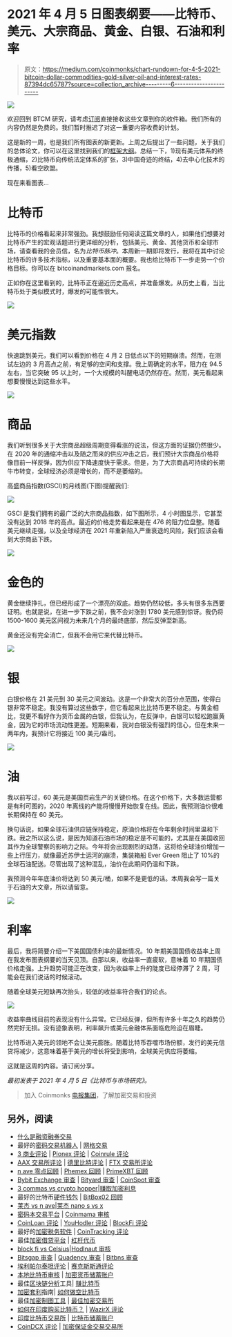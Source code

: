 # 2021 年 4 月 5 日图表纲要——比特币、美元、大宗商品、黄金、白银、石油和利率

> 原文：<https://medium.com/coinmonks/chart-rundown-for-4-5-2021-bitcoin-dollar-commodities-gold-silver-oil-and-interest-rates-87394dc65787?source=collection_archive---------6----------------------->

![](img/f17e157d8be7eeb3c4333d4124ffe103.png)

欢迎回到 BTCM 研究，请考虑[订阅](https://btcm.co/subscribe/)直接接收这些文章到你的收件箱。我们所有的内容仍然是免费的。我们暂时推迟了对这一重要内容收费的计划。

这是新的一周，也是我们所有图表的新更新。上周之后提出了一些问题，关于我们的总体论文，你可以在这里找到我们的[框架大纲](https://btcm.co/thesis-framework/)。总结一下，1)现有美元体系的终极通缩，2)比特币向传统法定体系的扩张，3)中国奇迹的终结，4)去中心化技术的传播，5)看空欧盟。

现在来看图表…

# 比特币

比特币的价格看起来非常强劲。我想鼓励任何阅读这篇文章的人，如果他们想要对比特币产生的宏观话题进行更详细的分析，包括美元、黄金、其他货币和全球市场，请查看我的会员信，名为*比特币脉冲*。本周新一期即将发行，我将在其中讨论比特币的许多技术指标，以及重要基本面的概要。我也给比特币下一步走势一个价格目标。你可以在 bitcoinandmarkets.com 报名。

正如你在这里看到的，比特币正在逼近历史高点，并准备爆发。从历史上看，当比特币处于类似模式时，爆发的可能性很大。

![](img/331d9a5e818deff4a091812e6f4f8be0.png)

# 美元指数

快速跳到美元，我们可以看到价格在 4 月 2 日低点以下的短期崩溃。然而，在测试左边的 3 月高点之前，有足够的空间和支撑。我上周确定的水平，阻力在 94.5 左右，当它突破 95 以上时，一个大规模的叫醒电话仍然存在。然而，美元看起来想要慢慢达到这些水平。

![](img/13242fdfe7ed30eec43d8af9fc4ca095.png)

# 商品

我们听到很多关于大宗商品超级周期变得看涨的说法，但这方面的证据仍然很少。在 2020 年的通缩冲击以及随之而来的供应冲击之后，我们预计大宗商品价格将像目前一样反弹，因为供应下降速度快于需求。但是，为了大宗商品可持续的长期牛市转变，全球经济必须是增长的，而不是萎缩的。

高盛商品指数(GSCI)的月线图(下图)提醒我们:

![](img/3e41f1b3c5b963172ef50424a07dd9a3.png)

GSCI 是我们拥有的最广泛的大宗商品指数，如下图所示，4 小时图显示，它甚至没有达到 2018 年的高点。最近的价格走势看起来是在 476 的阻力位盘整。随着美元继续走强，以及全球经济在 2021 年重新陷入严重衰退的风险，我们应该会看到大宗商品下跌。

![](img/2e0e470bed80412f50dfea74e8be40bd.png)

# 金色的

黄金继续挣扎，但已经形成了一个漂亮的双底。趋势仍然较低，多头有很多东西要证明。也就是说，在进一步下跌之前，我不会对涨到 1780 美元感到惊讶。我仍将 1500-1600 美元区间视为未来几个月的最终底部，然后反弹至新高。

黄金还没有完全消亡，但我不会用它来代替比特币。

![](img/3719bd0178f68447451ec380cd9f6620.png)

# 银

白银价格在 21 美元到 30 美元之间波动。这是一个非常大的百分点范围，使得白银非常不稳定。我没有算过这些数字，但它看起来比比特币更不稳定。与黄金相比，我更不看好作为货币金属的白银，但我认为，在反弹中，白银可以轻松跑赢黄金，因为它的市场流动性更差。短期来看，我对白银没有强烈的信心，但在未来一两年内，我预计它将接近 100 美元/盎司。

![](img/92069bc3a0d2666d274f303adb627c1e.png)

# 油

我以前写过，60 美元是美国页岩生产的关键价格。在这个价格下，大多数运营都是有利可图的，2020 年离线的产能将慢慢开始恢复在线。因此，我预测油价很难长期保持在 60 美元。

换句话说，如果全球石油供应链保持稳定，原油价格将在今年剩余时间里温和下跌。我之所以这么说，是因为知道石油市场的稳定是不可能的，尤其是在美国收回其作为全球警察的影响力之际。今年将会出现剧烈的动荡，这将给全球油价增加一些上行压力，就像最近苏伊士运河的崩溃，集装箱船 Ever Green 阻止了 10%的全球石油配送。尽管出现了这种混乱，油价在此期间仍温和下跌。

我预测今年年底油价将达到 50 美元/桶，如果不是更低的话。本周我会写一篇关于石油的大文章，所以请留意。

![](img/a237829f830a1db3ba18d37c36a73a87.png)

# 利率

最后，我将简要介绍一下美国国债利率的最新情况。10 年期美国国债收益率上周在我发布图表纲要的当天见顶。自那以来，收益率一直疲软，意味着 10 年期国债价格走强。上升趋势可能正在改变，因为收益率上升的陡度已经停滞了 2 周，可能会在我们说话的时候滚动。

随着全球美元短缺再次抬头，较低的收益率符合我们的论点。

![](img/3edfada98dcdcf259da426fad4a743fe.png)

收益率曲线目前的表现没有什么异常。它已经反弹，但所有许多十年之久的趋势仍然完好无损。没有迹象表明，利率飙升或美元金融体系面临危险迫在眉睫。

比特币进入美元的领地不会让美元膨胀。随着比特币吞噬市场份额，发行的美元信贷将减少，这意味着基于美元的增长将受到影响，全球美元供应将萎缩。

这就是这周的内容。请订阅分享。

*最初发表于 2021 年 4 月 5 日《比特币与市场研究》。*

> 加入 Coinmonks [电报集团](https://t.me/joinchat/Trz8jaxd6xEsBI4p)，了解加密交易和投资

## 另外，阅读

*   [什么是融资融券交易](https://blog.coincodecap.com/margin-trading)
*   最好的[密码交易机器人](/coinmonks/crypto-trading-bot-c2ffce8acb2a) | [网格交易](https://blog.coincodecap.com/grid-trading)
*   [3 商业评论](/coinmonks/3commas-review-an-excellent-crypto-trading-bot-2020-1313a58bec92) | [Pionex 评论](/coinmonks/pionex-review-exchange-with-crypto-trading-bot-1e459d0191ea) | [Coinrule 评论](/coinmonks/coinrule-review-2021-a-beginner-friendly-crypto-trading-bot-daf0504848ba)
*   [AAX 交易所评论](/coinmonks/aax-exchange-review-2021-67c5ea09330c) | [德里比特评论](/coinmonks/deribit-review-options-fees-apis-and-testnet-2ca16c4bbdb2) | [FTX 交易所评论](/coinmonks/ftx-crypto-exchange-review-53664ac1198f)
*   [n ave 零点回顾](/coinmonks/ngrave-zero-review-c465cf8307fc) | [Phemex 回顾](/coinmonks/phemex-review-4cfba0b49e28) | [PrimeXBT 回顾](/coinmonks/primexbt-review-88e0815be858)
*   [Bybit Exchange 审查](/coinmonks/bybit-exchange-review-dbd570019b71) | [Bityard 审查](/coinmonks/bityard-review-7d104239be35) | [CoinSpot 审查](https://blog.coincodecap.com/coinspot-review)
*   [3 commas vs crypto hopper](/coinmonks/3commas-vs-pionex-vs-cryptohopper-best-crypto-bot-6a98d2baa203)|[赚取加密利息](/coinmonks/earn-crypto-interest-b10b810fdda3)
*   最好的比特币[硬件钱包](/coinmonks/the-best-cryptocurrency-hardware-wallets-of-2020-e28b1c124069?source=friends_link&sk=324dd9ff8556ab578d71e7ad7658ad7c) | [BitBox02 回顾](/coinmonks/bitbox02-review-your-swiss-bitcoin-hardware-wallet-c36c88fff29)
*   [莱杰 vs n ave](/coinmonks/ledger-vs-ngrave-zero-7e40f0c1d694)|[莱杰 nano s vs x](/coinmonks/ledger-nano-s-vs-x-battery-hardware-price-storage-59a6663fe3b0)
*   [密码本交易平台](/coinmonks/top-10-crypto-copy-trading-platforms-for-beginners-d0c37c7d698c) | [Coinmama 审核](/coinmonks/coinmama-review-ace5641bde6e)
*   [CoinLoan 评论](/coinmonks/coinloan-review-18128b9badc4) | [YouHodler 评论](/coinmonks/youhodler-4-easy-ways-to-make-money-98969b9689f2) | [BlockFi 评论](/coinmonks/blockfi-review-53096053c097)
*   最好的[加密税务软件](/coinmonks/best-crypto-tax-tool-for-my-money-72d4b430816b) | [CoinTracking 评论](/coinmonks/cointracking-review-a-reliable-cryptocurrency-tax-software-5114e3eb5737)
*   最佳[加密借贷平台](/coinmonks/top-5-crypto-lending-platforms-in-2020-that-you-need-to-know-a1b675cec3fa) | [杠杆代币](/coinmonks/leveraged-token-3f5257808b22)
*   [block fi vs Celsius](/coinmonks/blockfi-vs-celsius-vs-hodlnaut-8a1cc8c26630)|[Hodlnaut 审核](/coinmonks/hodlnaut-review-best-way-to-hodl-is-to-earn-interest-on-your-bitcoin-6658a8c19edf)
*   [Bitsgap 审查](/coinmonks/bitsgap-review-a-crypto-trading-bot-that-makes-easy-money-a5d88a336df2) | [Quadency 审查](/coinmonks/quadency-review-a-crypto-trading-automation-platform-3068eaa374e1) | [Bitbns 审查](/coinmonks/bitbns-review-38256a07e161)
*   [埃利帕尔泰坦评论](/coinmonks/ellipal-titan-review-85e9071dd029) | [赛克斯斯通评论](/coinmonks/secux-stone-hardware-wallet-review-15-discount-coupon-2020-7577032faa6e)
*   [本地比特币审核](/coinmonks/localbitcoins-review-6cc001c6ed56) | [加密货币储蓄账户](https://blog.coincodecap.com/cryptocurrency-savings-accounts)
*   最佳[区块链分析](https://bitquery.io/blog/best-blockchain-analysis-tools-and-software)工具| [赚比特币](/coinmonks/earn-bitcoin-6e8bd3c592d9)
*   [加密套利](/coinmonks/crypto-arbitrage-guide-how-to-make-money-as-a-beginner-62bfe5c868f6)指南| [如何做空比特币](/coinmonks/how-to-short-bitcoin-568a2d0b4ae5)
*   最佳[加密制图工具](/coinmonks/what-are-the-best-charting-platforms-for-cryptocurrency-trading-85aade584d80) | [最佳加密交易所](/coinmonks/crypto-exchange-dd2f9d6f3769)
*   [如何在印度购买比特币？](/coinmonks/buy-bitcoin-in-india-feb50ddfef94) | [WazirX 评论](/coinmonks/wazirx-review-5c811b074f5b)
*   [印度比特币交易所](/coinmonks/bitcoin-exchange-in-india-7f1fe79715c9) | [比特币储蓄账户](/coinmonks/bitcoin-savings-account-e65b13f92451)
*   [CoinDCX 评论](/coinmonks/coindcx-review-8444db3621a2) | [加密保证金交易交易所](https://blog.coincodecap.com/crypto-margin-trading-exchanges)